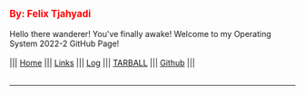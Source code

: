 ---
---
<span style="color:red; font-weight:bold; font-size:larger;">By: Felix Tjahyadi</span>
<br><br>
Hello there wanderer! You've finally awake! Welcome to my Operating System 2022-2 GitHub Page!
<br><br>
||| [Home](https://felixtjahyadi.github.io/os222/) ||| 
[Links](https://felixtjahyadi.github.io/os222/LINKS/) ||| 
[Log](https://felixtjahyadi.github.io/os222/TXT/mylog.txt) ||| 
[TARBALL](SandBox/felixtjahyadi.tar.xz) ||| 
[Github](https://github.com/felixtjahyadi/os222) ||| 
<br><br>
<hr>
